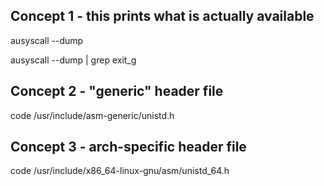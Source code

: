## Concept 1 - this prints what is actually available 

ausyscall --dump

ausyscall --dump | grep exit_g

## Concept 2 - "generic" header file

code /usr/include/asm-generic/unistd.h

## Concept 3 - arch-specific header file

code /usr/include/x86_64-linux-gnu/asm/unistd_64.h